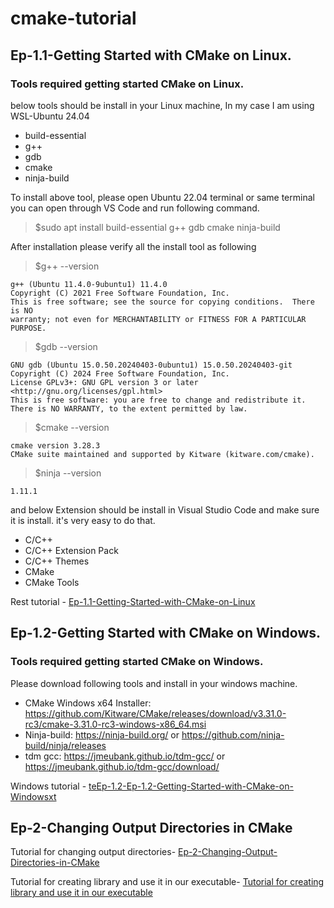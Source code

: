 # cmake-tutorial
## Ep-1.1-Getting Started with CMake on Linux.
### Tools required getting started CMake on Linux.
below tools should be install in your Linux machine, In my case I am using WSL-Ubuntu 24.04
* build-essential
* g++
* gdb
* cmake
* ninja-build

To install above tool, please open Ubuntu 22.04 terminal or same terminal you can open through VS Code and run following command.
> $sudo apt install build-essential g++ gdb cmake ninja-build

After installation please verify all the install tool as following
> $g++ --version
```
g++ (Ubuntu 11.4.0-9ubuntu1) 11.4.0
Copyright (C) 2021 Free Software Foundation, Inc.
This is free software; see the source for copying conditions.  There is NO
warranty; not even for MERCHANTABILITY or FITNESS FOR A PARTICULAR PURPOSE.
```
> $gdb --version
```
GNU gdb (Ubuntu 15.0.50.20240403-0ubuntu1) 15.0.50.20240403-git
Copyright (C) 2024 Free Software Foundation, Inc.
License GPLv3+: GNU GPL version 3 or later <http://gnu.org/licenses/gpl.html>
This is free software: you are free to change and redistribute it.
There is NO WARRANTY, to the extent permitted by law.
```
> $cmake --version
~~~
cmake version 3.28.3
CMake suite maintained and supported by Kitware (kitware.com/cmake).
~~~
> $ninja --version
~~~
1.11.1
~~~
and below Extension should be install in Visual Studio Code and make sure it is install. it's very easy to do that.
* C/C++
* C/C++ Extension Pack
* C/C++ Themes
* CMake
* CMake Tools

Rest tutorial - [Ep-1.1-Getting-Started-with-CMake-on-Linux](Ep-1.1-Getting-Started-with-CMake-on-Linux/Ep-1.1-Getting-Started-with-CMake-on-Linux.md)

## Ep-1.2-Getting Started with CMake on Windows.
### Tools required getting started CMake on Windows.

Please download following tools and install in your windows machine.
* CMake Windows x64 Installer: https://github.com/Kitware/CMake/releases/download/v3.31.0-rc3/cmake-3.31.0-rc3-windows-x86_64.msi
* Ninja-build: https://ninja-build.org/ or https://github.com/ninja-build/ninja/releases
* tdm gcc: https://jmeubank.github.io/tdm-gcc/ or https://jmeubank.github.io/tdm-gcc/download/

Windows tutorial - [teEp-1.2-Ep-1.2-Getting-Started-with-CMake-on-Windowsxt](Ep-1.2-Ep-1.2-Getting-Started-with-CMake-on-Windows/Ep-1.2-Ep-1.2-Getting-Started-with-CMake-on-Windows.md)

## Ep-2-Changing Output Directories in CMake
Tutorial for changing output directories- [Ep-2-Changing-Output-Directories-in-CMake](Ep-2-Changing-Output-Directories-in-CMake/Ep-2-Changing-Output-Directories-in-CMake.md)


Tutorial for creating library and use it in our executable- [Tutorial for creating library and use it in our executable](Ep-3-Create-a-library-and-use-in-our-executable/Ep-3-Create-a-library-and-use-in-our-executable.md)